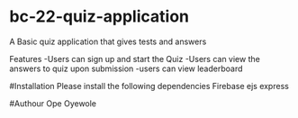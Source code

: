 # bc-22-quiz-application
A Basic quiz application that gives tests and answers

Features
-Users can sign up and start the Quiz
-Users can view the answers to quiz upon submission
-users can view leaderboard

#Installation
Please install the following dependencies
Firebase
ejs
express

#Authour
Ope Oyewole

